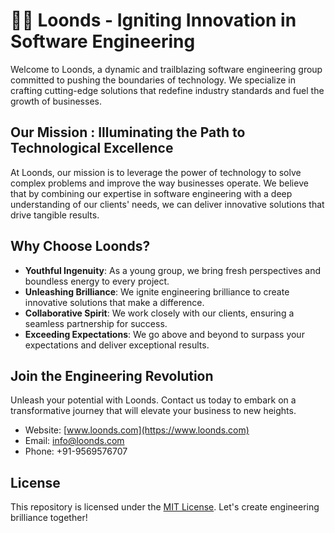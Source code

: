 # :woman_technologist: Loonds - Igniting Innovation in Software Engineering 
Welcome to Loonds, a dynamic and trailblazing software engineering group committed to pushing the boundaries of technology. We specialize in crafting cutting-edge solutions that redefine industry standards and fuel the growth of businesses.

## Our Mission : Illuminating the Path to Technological Excellence

At Loonds, our mission is to leverage the power of technology to solve complex problems and improve the way businesses operate. We believe that by combining our expertise in software engineering with a deep understanding of our clients' needs, we can deliver innovative solutions that drive tangible results.

## Why Choose Loonds?

- **Youthful Ingenuity**: As a young group, we bring fresh perspectives and boundless energy to every project.
- **Unleashing Brilliance**: We ignite engineering brilliance to create innovative solutions that make a difference.
- **Collaborative Spirit**: We work closely with our clients, ensuring a seamless partnership for success.
- **Exceeding Expectations**: We go above and beyond to surpass your expectations and deliver exceptional results.

## Join the Engineering Revolution

Unleash your potential with Loonds. Contact us today to embark on a transformative journey that will elevate your business to new heights.

- Website: [www.loonds.com](https://www.loonds.com)
- Email: info@loonds.com
- Phone: +91-9569576707

## License

This repository is licensed under the [MIT License](LICENSE). Let's create engineering brilliance together!

